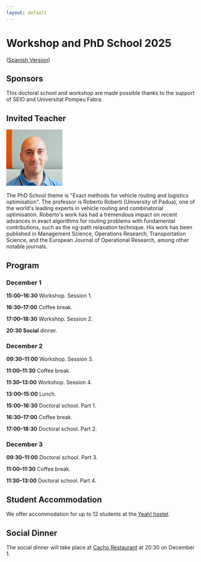 ```yaml
---
layout: default
---
```


# Workshop and PhD School 2025

([Spanish Version](/workshop-2025/))

## Sponsors

This doctoral school and workshop are made possible thanks to the support of SEIO and Universitat Pompeu Fabra.

## Invited Teacher

<a href="/assets/Roberto_Roberti.jpg"><img height="150px" src="/assets/Roberto_Roberti.jpg" alt="Roberto Roberti's profile"/></a>

The PhD School theme is "Exact methods for vehicle routing and logistics optimisation".
The professor is Roberto Roberti (University of Padua), one of the world's leading experts in vehicle routing and combinatorial optimisation.
Roberto's work has had a tremendous impact on recent advances in exact algorithms for routing problems with fundamental contributions, such as the ng-path relaxation technique.
His work has been published in Management Science, Operations Research, Transportation Science, and the European Journal of Operational Research, among other notable journals.

## Program

### December 1

**15:00–16:30** Workshop. Session 1.

**16:30–17:00** Coffee break.

**17:00–18:30** Workshop. Session 2.

**20:30 Social** dinner.

### December 2

**09:30–11:00** Workshop. Session 3.

**11:00–11:30** Coffee break.

**11:30–13:00** Workshop. Session 4.

**13:00–15:00** Lunch.

**15:00–16:30** Doctoral school. Part 1.

**16:30–17:00** Coffee break.

**17:00–18:30** Doctoral school. Part 2.

### December 3

**09:30–11:00** Doctoral school. Part 3.

**11:00–11:30** Coffee break.

**11:30–13:00** Doctoral school. Part 4.

## Student Accommodation

We offer accommodation for up to 12 students at the [Yeah! hostel](https://yeahostels.com/).

## Social Dinner

The social dinner will take place at [Cacho Restaurant](https://wearecacho.com/) at 20:30 on December 1.